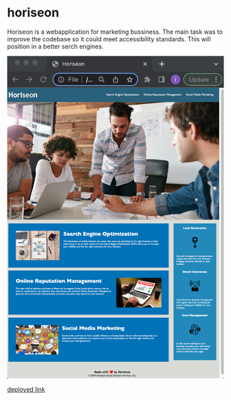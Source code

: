 # horiseon
Horiseon is a webapplication for marketing bussiness. The main task was to improve the codebase so it could meet accessibility standards. This will position in a better serch engines. 


<img src="https://github.com/lim204/horiseon/blob/main/assets/images/screenshot.png" alt="Employee data" title="final output ">

[deployed link](https://lim204.github.io/horiseon/)
